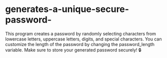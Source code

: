 # generates-a-unique-secure-password-
This program creates a password by randomly selecting characters from lowercase letters, uppercase letters, digits, and special characters. You can customize the length of the password by changing the password_length variable. Make sure to store your generated password securely! 🔒
